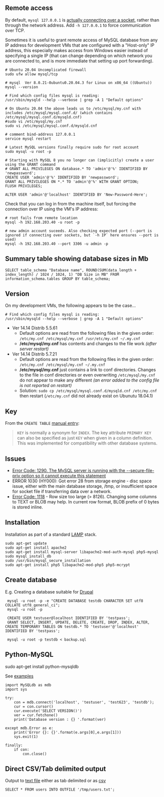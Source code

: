## Remote access

By default, `mysql 127.0.0.1` is [actually connecting over a socket](https://serverfault.com/a/259917), rather than through the network address. Add `-h 127.0.0.1` to force communication over TCP.

Sometimes it is useful to grant remote access of MySQL database from any IP address for development VMs that are configured with a "Host-only" IP address, this especially makes access from Windows easier instead of specifying a single IP (that can change depending on which network you are connected to, and is more immediate that setting up port forwarding).

```
# Ubuntu 20.04 Uncomplicated firewall
sudo ufw allow mysql/tcp

# mysql  Ver 8.0.21-0ubuntu0.20.04.3 for Linux on x86_64 ((Ubuntu))
mysql --version

# Find which config files mysql is reading:
/usr/sbin/mysqld --help --verbose | grep -A 1 "Default options"

# On Ubuntu 20.04 the above leads us to /etc/mysql/my.cnf with includes /etc/mysql/mysql.conf.d/ (which contains /etc/mysql/mysql.conf.d/mysqld.cnf)
#sudo vi /etc/mysql/my.cnf
sudo vi /etc/mysql/mysql.conf.d/mysqld.cnf

# comment bind-address 127.0.0.1
service mysql restart

# Latest MySQL versions finally require sudo for root account
sudo mysql -u root -p

# Starting with MySQL 8 you no longer can (implicitly) create a user using the GRANT command
# GRANT ALL PRIVILEGES ON database.* TO 'admin'@'%' IDENTIFIED BY 'newpassword';
CREATE USER 'admin'@'%' IDENTIFIED BY 'newpassword';
GRANT ALL PRIVILEGES ON *.* TO 'admin'@'%' WITH GRANT OPTION;
FLUSH PRIVILEGES;

ALTER USER 'admin'@'localhost' IDENTIFIED BY 'New-Password-Here';

```

Check that you can log in from the machine itself, but forcing the connection over IP using the VM's IP address:
```
# root fails from remote location
mysql -h 192.168.203.40 -u root -p

# new admin account suceeds. Also checking expected port (--port is ignored if connecting over sockets, but `-h IP` here ensures --port is used)
mysql -h 192.168.203.40 --port 3306 -u admin -p

```

## Summary table showing database sizes in Mb

```
SELECT table_schema "Database name", ROUND(SUM(data_length + index_length) / 1024 / 1024, 1) "DB Size in MB" FROM information_schema.tables GROUP BY table_schema;

```


## Version

On my development VMs, the following appears to be the case...

```
# Find which config files mysql is reading:
/usr/sbin/mysqld --help --verbose | grep -A 1 "Default options"

```

- Ver 14.14 Distrib 5.5.61
  - Default options are read from the following files in the given order:
    `/etc/my.cnf /etc/mysql/my.cnf /usr/etc/my.cnf ~/.my.cnf`
  - **/etc/mysql/my.cnf** has contents and changes to the file work *(after server restart)*
- Ver 14.14 Distrib 5.7.21
  - Default options are read from the following files in the given order:
    `/etc/my.cnf /etc/mysql/my.cnf ~/.my.cnf`
  - **/etc/mysql/my.cnf** just contains a link to conf directories. Changes to the file in conf directories or even overwriting `/etc/mysql/my.cnf` do not appear to make any different *(an error added to the config file is not reported on restart)*
  - Solution: `sudo cp /etc/mysql/mysql.conf.d/mysqld.cnf /etc/my.cnf` then restart (`/etc/my.cnf` did not already exist on Ubunutu 18.04.1)

## Key

From the `CREATE TABLE` [manual entry](http://dev.mysql.com/doc/refman/5.1/en/create-table.html):

> `KEY` is normally a synonym for `INDEX`. The key attribute `PRIMARY KEY` can
> also be specified as just `KEY` when given in a column definition. This was
> implemented for compatibility with other database systems.

## Issues

* [Error Code: 1290. The MySQL server is running with the --secure-file-priv option so it cannot execute this statement](http://stackoverflow.com/questions/31951468/error-code-1290-the-mysql-server-is-running-with-the-secure-file-priv-option/31983737#31983737)
* ERROR 1030 (HY000): Got error 28 from storage engine - disc space issue, either with the main database storage, /tmp, or insufficient space for socket file if transferring data over a network.
* [Error Code: 1118](https://stackoverflow.com/a/39403564/) - Row size too large (> 8126). Changing some columns to TEXT or BLOB may help. In current row format, BLOB prefix of 0 bytes is stored inline.

## Installation

Installation as part of a standard [LAMP](https://www.digitalocean.com/community/tutorials/how-to-install-linux-apache-mysql-php-lamp-stack-on-ubuntu) stack.

```
sudo apt-get update
sudo apt-get install apache2
sudo apt-get install mysql-server libapache2-mod-auth-mysql php5-mysql
sudo mysql_install_db
sudo /usr/bin/mysql_secure_installation
sudo apt-get install php5 libapache2-mod-php5 php5-mcrypt

```

## Create database

E.g. Creating a database suitable for [Drupal](https://www.drupal.org/documentation/install/create-database)

```
 mysql -u root -p -e "CREATE DATABASE testdb CHARACTER SET utf8 COLLATE utf8_general_ci";
 mysql -u root -p

 CREATE USER testuser@localhost IDENTIFIED BY 'testpass';
 GRANT SELECT, INSERT, UPDATE, DELETE, CREATE, DROP, INDEX, ALTER, CREATE TEMPORARY TABLES ON testdb.* TO 'testuser'@'localhost' IDENTIFIED BY 'testpass';

 mysql -u root -p testdb < backup.sql

```

## Python-MySQL

 sudo apt-get install python-mysqldb

See [examples](http://zetcode.com/db/mysqlpython/)

```
import MySQLdb as mdb
import sys

try:
    con = mdb.connect('localhost', 'testuser', 'test623', 'testdb');
    cur = con.cursor()
    cur.execute('SELECT VERSION()')
    ver = cur.fetchone()
    print('Database version : {} '.format(ver)
    
except mdb.Error as e:
    print('Error {}: {}'.format(e.args[0],e.args[1]))
    sys.exit(1)
    
finally:    
    if con:    
        con.close()

```

## Direct CSV/Tab delimited output

Output to [text file](http://www.tech-recipes.com/rx/1475/save-mysql-query-results-into-a-text-or-csv-file/)
either as tab delimited
or as [csv](http://stackoverflow.com/questions/12040816/mysqldump-in-csv-format)

    SELECT * FROM users INTO OUTFILE '/tmp/users.txt';
